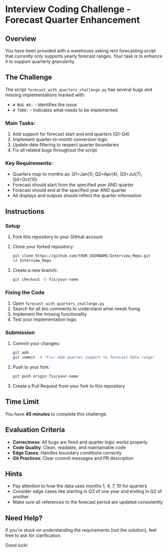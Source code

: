 # Interview Coding Challenge - Forecast Quarter Enhancement

## Overview
You have been provided with a warehouse asking rent forecasting script that currently only supports yearly forecast ranges. Your task is to enhance it to support quarterly granularity.

## The Challenge
The script `forecast_with_quarters_challenge.py` has several bugs and missing implementations marked with:
- `# BUG #X:` - Identifies the issue
- `# TODO:` - Indicates what needs to be implemented

### Main Tasks:
1. Add support for forecast start and end quarters (Q1-Q4)
2. Implement quarter-to-month conversion logic
3. Update date filtering to respect quarter boundaries
4. Fix all related bugs throughout the script

### Key Requirements:
- Quarters map to months as: Q1=Jan(1), Q2=Apr(4), Q3=Jul(7), Q4=Oct(10)
- Forecast should start from the specified year AND quarter
- Forecast should end at the specified year AND quarter
- All displays and outputs should reflect the quarter information

## Instructions

### Setup
1. Fork this repository to your GitHub account
2. Clone your forked repository:
   ```bash
   git clone https://github.com/YOUR_USERNAME/Interview_Repo.git
   cd Interview_Repo
   ```

3. Create a new branch:
   ```bash
   git checkout -b fix/your-name
   ```

### Fixing the Code
1. Open `forecast_with_quarters_challenge.py`
2. Search for all `BUG` comments to understand what needs fixing
3. Implement the missing functionality
4. Test your implementation logic

### Submission
1. Commit your changes:
   ```bash
   git add .
   git commit -m "Fix: Add quarter support to forecast date range"
   ```

2. Push to your fork:
   ```bash
   git push origin fix/your-name
   ```

3. Create a Pull Request from your fork to this repository

## Time Limit
You have **45 minutes** to complete this challenge.

## Evaluation Criteria
- **Correctness**: All bugs are fixed and quarter logic works properly
- **Code Quality**: Clean, readable, and maintainable code
- **Edge Cases**: Handles boundary conditions correctly
- **Git Practices**: Clear commit messages and PR description

## Hints
- Pay attention to how the data uses months 1, 4, 7, 10 for quarters
- Consider edge cases like starting in Q3 of one year and ending in Q2 of another
- Make sure all references to the forecast period are updated consistently

## Need Help?
If you're stuck on understanding the requirements (not the solution), feel free to ask for clarification.

Good luck!